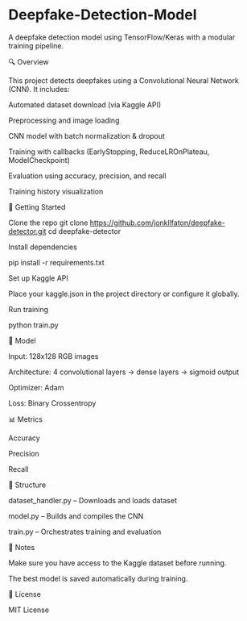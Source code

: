 # Deepfake-Detection-Model
A deepfake detection model using TensorFlow/Keras with a modular training pipeline.

🔍 Overview

This project detects deepfakes using a Convolutional Neural Network (CNN). It includes:

Automated dataset download (via Kaggle API)

Preprocessing and image loading

CNN model with batch normalization & dropout

Training with callbacks (EarlyStopping, ReduceLROnPlateau, ModelCheckpoint)

Evaluation using accuracy, precision, and recall

Training history visualization

🚀 Getting Started

Clone the repo
git clone https://github.com/jonkllfaton/deepfake-detector.git
cd deepfake-detector

Install dependencies

pip install -r requirements.txt

Set up Kaggle API

Place your kaggle.json in the project directory or configure it globally.

Run training

python train.py

🧠 Model

Input: 128x128 RGB images

Architecture: 4 convolutional layers → dense layers → sigmoid output

Optimizer: Adam

Loss: Binary Crossentropy

📊 Metrics

Accuracy

Precision

Recall

📁 Structure

dataset_handler.py – Downloads and loads dataset

model.py – Builds and compiles the CNN

train.py – Orchestrates training and evaluation

📌 Notes

Make sure you have access to the Kaggle dataset before running.

The best model is saved automatically during training.

📝 License

MIT License
